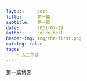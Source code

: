 ```yaml
---
layout:     post
title:      第一篇
subtitle:   第一篇
date:       2021-07-29
author:     colre-bell
header-img: img/the-first.png
catalog: false
tags:
    - 人生杂谈
---
```



第一篇博客